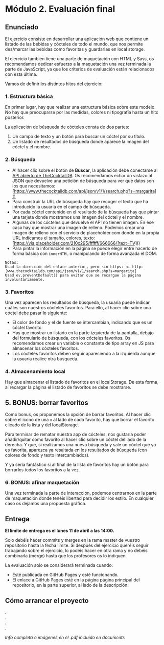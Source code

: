 # Módulo 2. Evaluación final

## Enunciado

El ejercicio consiste en desarrollar una aplicación web que contiene un listado de las bebidas y cócteles de
todo el mundo, que nos permite des/marcar las bebidas como favoritas y guardarlas en local storage.

El ejercicio también tiene una parte de maquetación con HTML y Sass, os recomendamos dedicar esfuerzo
a la maquetación una vez terminada la parte de JavaScript, ya que los criterios de evaluación están
relacionados con esta última.

Vamos de definir los distintos hitos del ejercicio:

### 1. Estructura básica

En primer lugar, hay que realizar una estructura básica sobre este modelo. No hay que preocuparse por las
medidas, colores ni tipografía hasta un hito posterior.

La aplicación de búsqueda de cócteles consta de dos partes:

1. Un campo de texto y un botón para buscar un cóctel por su título.
2. Un listado de resultados de búsqueda donde aparece la imagen del cóctel y el nombre.

### 2. Búsqueda

- Al hacer clic sobre el botón de **Buscar**, la aplicación debe conectarse al [API abierto de
  TheCocktailDB](https://www.thecocktaildb.com/). Os recomendamos echar un vistazo al JSON que devuelve una petición de búsqueda
  para ver qué datos son los que necesitamos:
  [https://www.thecocktaildb.com/api/json/v1/1/search.php?s=margarita]()
- Para construir la URL de búsqueda hay que recoger el texto que ha introducido la usuaria en el
  campo de búsqueda.
- Por cada cóctel contenido en el resultado de la búsqueda hay que pintar una tarjeta donde
  mostramos una imagen del cóctel y el nombre.
- Algunas de los cócteles que devuelve el API no tienen imagen. En ese caso hay que mostrar una
  imagen de relleno. Podemos crear una imagen de relleno con el servicio de placeholder.com donde
  en la propia URL indicamos el tamaño, colores, texto:
  [https://via.placeholder.com/210x295/ffffff/666666/?text=TV]()
- Para pintar la información en la página se puede elegir entre hacerlo de forma básica con `innerHTML`
  o manipulando de forma avanzada el DOM.

```
Notas:
Usad la dirección del enlace anterior, pero sin https: ni http:
[www.thecocktaildb.com/api/json/v1/1/search.php?s=margarita]
Usad ev.preventDefault() para evitar que se recargue la página involuntariamente.
```

### 3. Favoritos

Una vez aparecen los resultados de búsqueda, la usuaria puede indicar cuáles son nuestros cócteles
favoritos. Para ello, al hacer clic sobre una cóctel debe pasar lo siguiente:

- El color de fondo y el de fuente se intercambian, indicando que es un cóctel favorito.
- Hay que mostrar un listado en la parte izquierda de la pantalla, debajo del formulario de búsqueda,
  con los cócteles favoritos. Os recomendamos crear un variable o constante de tipo array en JS para
  almacenar los cócteles favoritos.
- Los cócteles favoritos deben seguir apareciendo a la izquierda aunque la usuaria realice otra
  búsqueda.

### 4. Almacenamiento local

Hay que almacenar el listado de favoritos en el localStorage. De esta forma, al recargar la página el listado
de favoritos se debe mostrarse.

## 5. BONUS: borrar favoritos

Como bonus, os proponemos la opción de borrar favoritos. Al hacer clic sobre el icono de una `x` al lado de
cada favorito, hay que borrar el favorito clicado de la lista y del localStorage.

Para terminar de rematar nuestra app de cócteles, nos gustaría poder añadir/quitar como favorito al hacer
clic sobre un cóctel del lado de la derecha. Y que, si realizamos una nueva búsqueda y sale un cóctel que ya es favorita, aparezca ya resaltada en los resultados de búsqueda (con colores de fondo y texto
intercambiados).

Y ya sería fantástico si al final de la lista de favoritos hay un botón para borrarlos todos los favoritos a la vez.

### 6. BONUS: afinar maquetación

Una vez terminada la parte de interacción, podemos centrarnos en la parte de maquetación donde tenéis
libertad para decidir los estilo. En cualquier caso os dejamos una propuesta gráfica.

## Entrega

**El límite de entrega es el lunes 11 de abril a las 14:00.**

Solo debéis hacer commits y merges en la rama master de vuestro repositorio hasta la fecha límite. Si
después del ejercicio queréis seguir trabajando sobre el ejercicio, lo podéis hacer en otra rama y no debéis
combinarla (merge) hasta que los profesores os lo indiquen.

La evaluación solo se considerará terminada cuando:

- Esté publicada en GitHub Pages y esté funcionando.
- El enlace a GitHub Pages esté en la página página principal del repositorio, en la parte superior, al
  lado de la descripción.

## Cómo arrancar el proyecto

.  
.  
.  
.

_Info completa e imágenes en el .pdf incluido en documents_
